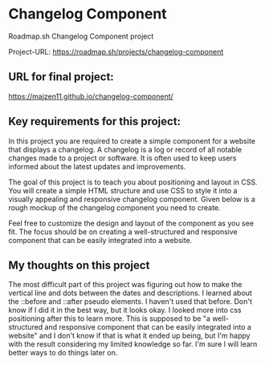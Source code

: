 
# Changelog Component
Roadmap.sh Changelog Component project

Project-URL: https://roadmap.sh/projects/changelog-component

## URL for final project:
https://majzen11.github.io/changelog-component/

## Key requirements for this project:

In this project you are required to create a simple component for a website that displays a changelog. A changelog is a log or record of all notable changes made to a project or software. It is often used to keep users informed about the latest updates and improvements.

The goal of this project is to teach you about positioning and layout in CSS. You will create a simple HTML structure and use CSS to style it into a visually appealing and responsive changelog component. Given below is a rough mockup of the changelog component you need to create.

Feel free to customize the design and layout of the component as you see fit. The focus should be on creating a well-structured and responsive component that can be easily integrated into a website.

## My thoughts on this project
The most difficult part of this project was figuring out how to make the vertical line and dots between the dates and descriptions. I learned about the ::before and ::after pseudo elements. I haven't used that before. Don't know if I did it in the best way, but it looks okay. I looked more into css positioning after this to learn more. 
This is supposed to be "a well-structured and responsive component that can be easily integrated into a website" and I don't know if that is what it ended up being, but I'm happy with the result considering my limited knowledge so far. I'm sure I will learn better ways to do things later on.
